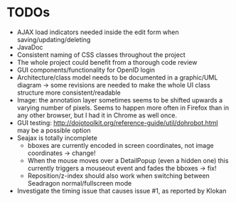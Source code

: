 # TODOs

* AJAX load indicators needed inside the edit form when saving/updating/deleting
* JavaDoc
* Consistent naming of CSS classes throughout the project
* The whole project could benefit from a thorough code review
* GUI components/functionality for OpenID login
* Architecture/class model needs to be documented in a graphic/UML diagram -> some revisions are needed to make the
  whole UI class structure more consistent/readable
* Image: the annotation layer sometimes seems to be shifted upwards a varying number of pixels. Seems
  to happen more often in Firefox than in any other browser, but I had it in Chrome as well once.
* GUI testing: http://dojotoolkit.org/reference-guide/util/dohrobot.html may be a possible option
* Seajax is totally incomplete
  * bboxes are currently encoded in screen coordinates, not image coordinates -> change!
  * When the mouse moves over a DetailPopup (even a hidden one) this currently triggers a 
    mouseout event and fades the bboxes -> fix!
  * Reposition/z-index should also work when switching between Seadragon
    normal/fullscreen mode
* Investigate the timing issue that causes issue #1, as reported by Klokan
